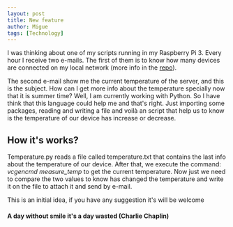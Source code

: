 ```yaml
---
layout: post
title: New feature
author: Migue
tags: [Technology]
---
```


I was thinking about one of my scripts running in my Raspberry Pi 3. Every hour I receive two e-mails. The first of them is to know how many devices are connected on my local network (more info in the [repo](https://github.com/MAInformatico/Tools)).
     
The second e-mail show me the current temperature of the server, and this is the subject. How can I get more info about the temperature specially now that it is summer time?
Well, I am currently working with Python. So I have think that this language could help me and that's right. Just importing some packages, reading and writing a file and voilà an script that help us to know is the temperature of our device has increase or decrease.
     
## How it's works?
Temperature.py reads a file called temperature.txt that contains the last info about the temperature of our device.
After that, we execute the command: *vcgencmd measure_temp* to get the current temperature.
Now just we need to compare the two values to know has changed the temperature and write it on the file to attach it and send by e-mail.
     
This is an initial idea, if you have any suggestion it's will be welcome  



#### A day without smile it's a day wasted (Charlie Chaplin)